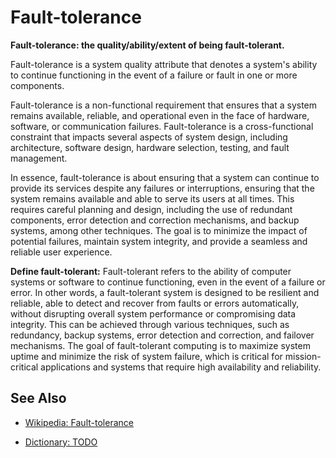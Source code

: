 # Fault-tolerance

**Fault-tolerance: the quality/ability/extent of being fault-tolerant.**

<span data-chatgpt-prompt="explain fault-tolerance (system quality attribute, cross-functional constraint, non-functional requirement)">

Fault-tolerance is a system quality attribute that denotes a system's ability to continue functioning in the event of a failure or fault in one or more components.

Fault-tolerance is a non-functional requirement that ensures that a system remains available, reliable, and operational even in the face of hardware, software, or communication failures. Fault-tolerance is a cross-functional constraint that impacts several aspects of system design, including architecture, software design, hardware selection, testing, and fault management.

In essence, fault-tolerance is about ensuring that a system can continue to provide its services despite any failures or interruptions, ensuring that the system remains available and able to serve its users at all times. This requires careful planning and design, including the use of redundant components, error detection and correction mechanisms, and backup systems, among other techniques. The goal is to minimize the impact of potential failures, maintain system integrity, and provide a seamless and reliable user experience.

</span>

**Define fault-tolerant:** <span data-chatgpt-prompt="define fault-tolerant (computers and software)">Fault-tolerant refers to the ability of computer systems or software to continue functioning, even in the event of a failure or error. In other words, a fault-tolerant system is designed to be resilient and reliable, able to detect and recover from faults or errors automatically, without disrupting overall system performance or compromising data integrity. This can be achieved through various techniques, such as redundancy, backup systems, error detection and correction, and failover mechanisms. The goal of fault-tolerant computing is to maximize system uptime and minimize the risk of system failure, which is critical for mission-critical applications and systems that require high availability and reliability.</span>

## See Also

* [Wikipedia: Fault-tolerance](https://wikipedia.org/wiki/Fault-tolerance)

* [Dictionary: TODO](TODO)
